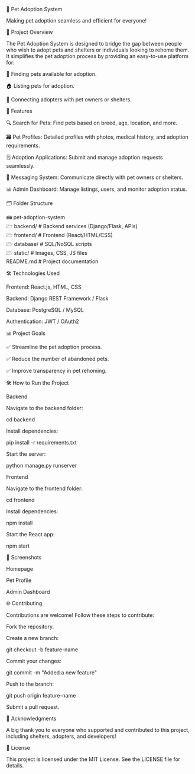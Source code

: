 🐾 Pet Adoption System

Making pet adoption seamless and efficient for everyone!

🚀 Project Overview

The Pet Adoption System is designed to bridge the gap between people who wish to adopt pets and shelters or individuals looking to rehome them. It simplifies the pet adoption process by providing an easy-to-use platform for:

🐶 Finding pets available for adoption.

🏠 Listing pets for adoption.

🤝 Connecting adopters with pet owners or shelters.

🌟 Features

🔍 Search for Pets: Find pets based on breed, age, location, and more.

🗃 Pet Profiles: Detailed profiles with photos, medical history, and adoption requirements.

🗒 Adoption Applications: Submit and manage adoption requests seamlessly.

💌 Messaging System: Communicate directly with pet owners or shelters.

📊 Admin Dashboard: Manage listings, users, and monitor adoption status.

🗂 Folder Structure

📾 pet-adoption-system  
🗁 backend/          # Backend services (Django/Flask, APIs)  
🗁 frontend/         # Frontend (React/HTML/CSS)  
🗁 database/         # SQL/NoSQL scripts  
🗁 static/           # Images, CSS, JS files  
README.md            # Project documentation  

🛠️ Technologies Used

Frontend: React.js, HTML, CSS

Backend: Django REST Framework / Flask

Database: PostgreSQL / MySQL

Authentication: JWT / OAuth2

📊 Project Goals

✅ Streamline the pet adoption process.

✅ Reduce the number of abandoned pets.

✅ Improve transparency in pet rehoming.

🛠️ How to Run the Project

Backend

Navigate to the backend folder:

cd backend

Install dependencies:

pip install -r requirements.txt

Start the server:

python manage.py runserver

Frontend

Navigate to the frontend folder:

cd frontend

Install dependencies:

npm install

Start the React app:

npm start

🎨 Screenshots

Homepage

Pet Profile

Admin Dashboard







🌐 Contributing

Contributions are welcome! Follow these steps to contribute:

Fork the repository.

Create a new branch:

git checkout -b feature-name

Commit your changes:

git commit -m "Added a new feature"

Push to the branch:

git push origin feature-name

Submit a pull request.

🙏 Acknowledgments

A big thank you to everyone who supported and contributed to this project, including shelters, adopters, and developers!

📃 License

This project is licensed under the MIT License. See the LICENSE file for details.
